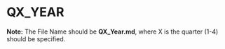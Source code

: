 # QX_YEAR

**Note:** The File Name should be **QX_Year.md**, where X is the quarter (1-4) should be specified.

